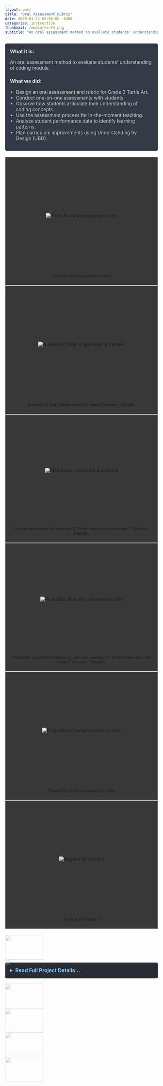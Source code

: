 ```yaml
---
layout: post
title: "Oral Assessment Rubric"
date: 2025-01-24 09:00:00 -0400
categories: instruction
thumbnail: /media/oa-04.png
subtitle: "An oral assessment method to evaluate students' understanding of coding module."
---
```


<div style="padding: 15px; border: 1px solid #555; border-radius: 5px; margin-bottom: 20px; background-color: #333a45;">
  <h3 style="margin-top: 0; color: #eee;">What it is:</h3>
  <p style="font-size: 1.1em; color: #ccc;">An oral assessment method to evaluate students' understanding of coding module.</p>

  <h3 style="color: #eee;">What we did:</h3>
  <ul style="font-size: 1.1em; list-style-type: disc; padding-left: 20px; color: #ccc;">
    <li>Design an oral assessment and rubric for Grade 3 Turtle Art.</li>
    <li>Conduct one-on-one assessments with students.</li>
    <li>Observe how students articulate their understanding of coding concepts.</li>
    <li>Use the assessment process for in-the-moment teaching.</li>
    <li>Analyze student performance data to identify learning patterns.</li>
    <li>Plan curriculum improvements using Understanding by Design (UBD).</li>
  </ul>
</div>

<!-- Top (Main) Swiper -->
<div style="--swiper-navigation-color: #fff; --swiper-pagination-color: #333; margin-bottom: 10px; background-color: #383838;" class="swiper oaSwiper2">
  <div class="swiper-wrapper">
    <div class="swiper-slide">
      <div style="text-align: center; border: 1px solid #ddd; padding: 10px; height: 400px; display: flex; flex-direction: column; justify-content: space-between;">
        <div style="flex-grow: 1; display: flex; align-items: center; justify-content: center; overflow: hidden;">
          <img src="/media/oa-01.png" alt="Turtle Art Oral assessment rubric" style="max-width: 100%; max-height: 90%; object-fit: contain;">
        </div>
        <p style="text-align: center; font-size: 0.9em; margin-top: 10px; flex-shrink: 0;"><em>Turtle Art Oral assessment rubric</em></p>
      </div>
    </div>
    <div class="swiper-slide">
      <div style="text-align: center; border: 1px solid #ddd; padding: 10px; height: 400px; display: flex; flex-direction: column; justify-content: space-between;">
        <div style="flex-grow: 1; display: flex; align-items: center; justify-content: center; overflow: hidden;">
          <img src="/media/oa-02.png" alt="Question 4: What shape does this make?" style="max-width: 100%; max-height: 90%; object-fit: contain;">
        </div>
        <p style="text-align: center; font-size: 0.9em; margin-top: 10px; flex-shrink: 0;"><em>Question 4: What shape does this make? (Answer: Triangle)</em></p>
      </div>
    </div>
    <div class="swiper-slide">
      <div style="text-align: center; border: 1px solid #ddd; padding: 10px; height: 400px; display: flex; flex-direction: column; justify-content: space-between;">
        <div style="flex-grow: 1; display: flex; align-items: center; justify-content: center; overflow: hidden;">
          <img src="/media/oa-02.5.png" alt="Performance levels for question 4" style="max-width: 100%; max-height: 90%; object-fit: contain;">
        </div>
        <p style="text-align: center; font-size: 0.9em; margin-top: 10px; flex-shrink: 0;"><em>Performance levels for question 4 "What shape does this make?" (Answer: Triangle)</em></p>
      </div>
    </div>
    <div class="swiper-slide">
      <div style="text-align: center; border: 1px solid #ddd; padding: 10px; height: 400px; display: flex; flex-direction: column; justify-content: space-between;">
        <div style="flex-grow: 1; display: flex; align-items: center; justify-content: center; overflow: hidden;">
          <img src="/media/oa-2.6.png" alt="Proportion of correct answers by class" style="max-width: 100%; max-height: 90%; object-fit: contain;">
        </div>
        <p style="text-align: center; font-size: 0.9em; margin-top: 10px; flex-shrink: 0;"><em>Proportion of correct answers by class for question 4 "What shape does this make?" (Answer: Triangle)</em></p>
      </div>
    </div>
    <div class="swiper-slide">
      <div style="text-align: center; border: 1px solid #ddd; padding: 10px; height: 400px; display: flex; flex-direction: column; justify-content: space-between;">
        <div style="flex-grow: 1; display: flex; align-items: center; justify-content: center; overflow: hidden;">
          <img src="/media/oa-03.png" alt="Proportion of correct scores by class" style="max-width: 100%; max-height: 90%; object-fit: contain;">
        </div>
        <p style="text-align: center; font-size: 0.9em; margin-top: 10px; flex-shrink: 0;"><em>Proportion of correct scores by class</em></p>
      </div>
    </div>
    <div class="swiper-slide">
      <div style="text-align: center; border: 1px solid #ddd; padding: 10px; height: 400px; display: flex; flex-direction: column; justify-content: space-between;">
        <div style="flex-grow: 1; display: flex; align-items: center; justify-content: center; overflow: hidden;">
          <img src="/media/oa-04.png" alt="All plots for Grade 3" style="max-width: 100%; max-height: 90%; object-fit: contain;">
        </div>
        <p style="text-align: center; font-size: 0.9em; margin-top: 10px; flex-shrink: 0;"><em>All plots for Grade 3</em></p>
      </div>
    </div>
  </div>
  <div class="swiper-button-next"></div>
  <div class="swiper-button-prev"></div>
</div>

<!-- Bottom (Thumbs) Swiper -->
<div thumbsSlider="" class="swiper oaSwiper" style="height: 100px; box-sizing: border-box; padding: 10px 0;">
  <div class="swiper-wrapper">
    <div class="swiper-slide" style="width: 25%; height: 100%; opacity: 0.4;"><img src="/media/oa-01.png" style="width:100%; height:100%; object-fit: cover;" /></div>
    <div class="swiper-slide" style="width: 25%; height: 100%; opacity: 0.4;"><img src="/media/oa-02.png" style="width:100%; height:100%; object-fit: cover;" /></div>
    <div class="swiper-slide" style="width: 25%; height: 100%; opacity: 0.4;"><img src="/media/oa-02.5.png" style="width:100%; height:100%; object-fit: cover;" /></div>
    <div class="swiper-slide" style="width: 25%; height: 100%; opacity: 0.4;"><img src="/media/oa-2.6.png" style="width:100%; height:100%; object-fit: cover;" /></div>
    <div class="swiper-slide" style="width: 25%; height: 100%; opacity: 0.4;"><img src="/media/oa-03.png" style="width:100%; height:100%; object-fit: cover;" /></div>
    <div class="swiper-slide" style="width: 25%; height: 100%; opacity: 0.4;"><img src="/media/oa-04.png" style="width:100%; height:100%; object-fit: cover;" /></div>
  </div>
</div>

<script>
  document.addEventListener('DOMContentLoaded', function () {
    var swiperThumbs = new Swiper(".oaSwiper", {
      spaceBetween: 10,
      slidesPerView: 4,
      freeMode: true,
      watchSlidesProgress: true,
      clickable: true,
      centeredSlides: true,
    });
    var swiperMain = new Swiper(".oaSwiper2", {
      spaceBetween: 10,
      navigation: {
        nextEl: ".swiper-button-next",
        prevEl: ".swiper-button-prev",
      },
      thumbs: {
        swiper: swiperThumbs,
      },
      loop: true,
      keyboard: {
        enabled: true,
      },
    });
  });
</script>

<style>
  .swiper-slide-thumb-active {
    opacity: 1 !important;
  }
</style>

<details style="margin-bottom: 20px; background-color: #282c34; padding: 15px; border-radius: 5px; border: 1px solid #444;">
  <summary style="cursor: pointer; font-weight: bold; color: #7cc5ff; font-size: 1.2em;">Read Full Project Details...</summary>
  <div style="padding-top: 15px; color: #bbb;" markdown="1">

My cooperating teacher and I ended our Grade 3 Turtle Art module with an oral assessment (OA). I designed a rubric to evaluate student responses for this assessment. Using OA, we uncovered how students understand coding concepts by letting them communicate through their thinking.

### Application

Speaking interactively can make abstract coding concepts tangible for students. Abstract ideas like code sequencing or pattern logic become more concrete when students must find words or body language to explain and defend their reasoning. They then make the information their own.

### Why Oral Assessment Works

Gordon Joughin states that oral assessments measure true student understanding, not just surface recall (Joughin, 2010).

The interactive part of many oral assessments lets educators probe a student's knowledge, prompting them to articulate their thought processes (Joughin, 1998).

Preparing for and participating in an oral defense often improves student learning, as students expect to explain and justify their ideas (Joughin, 2010).

Oral assessments help confirm academic integrity, as students demonstrate knowledge directly (Joughin, 2010).

They create "moments of articulation" where students connect with and express their knowledge powerfully, making learning tangible and personal (Joughin, 2010). This matches our observation of students "embodying" coding concepts.

### Results

We used the assessment for teaching and we had many teaching/learning moments. For example, while most students correctly identified basic shapes, debugging turn angles proved the most challenging concept for many. Data also showed no large performance difference between classes, but more variance among students within each class. This indicates a need to adapt our teaching to better reach certain students in every class, rather than an issue specific to one class's instruction.

This experience also helped us define potential enduring understandings and essential questions to guide next year's module.

### Taking Action

Given our results, we plan to refine the Turtle Art module using the Understanding by Design (UBD) framework. This involves defining clear enduring understandings and essential questions upfront to guide all lessons. For example, an enduring understanding might be that "Small code adjustments significantly alter a pattern's shape and size." An essential question could be "How do repeated steps and turn angles create specific shapes?"

### References

Joughin, G. (1998). Dimensions of Oral Assessment. Assessment & Evaluation in Higher Education, 23(4), 367-378.

Joughin, G. (2010). A short guide to oral assessment. Leeds Metropolitan University & University of Wollongong.

  </div>
</details> 